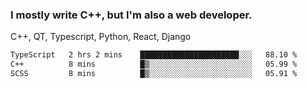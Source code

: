 <h3>I mostly write C++, but I'm also a web developer.</h3>
<p>C++, QT, Typescript, Python, React, Django</p>

<!--START_SECTION:waka-->

```txt
TypeScript   2 hrs 2 mins    ██████████████████████░░░   88.10 %
C++          8 mins          █▒░░░░░░░░░░░░░░░░░░░░░░░   05.99 %
SCSS         8 mins          █▒░░░░░░░░░░░░░░░░░░░░░░░   05.91 %
```

<!--END_SECTION:waka-->
